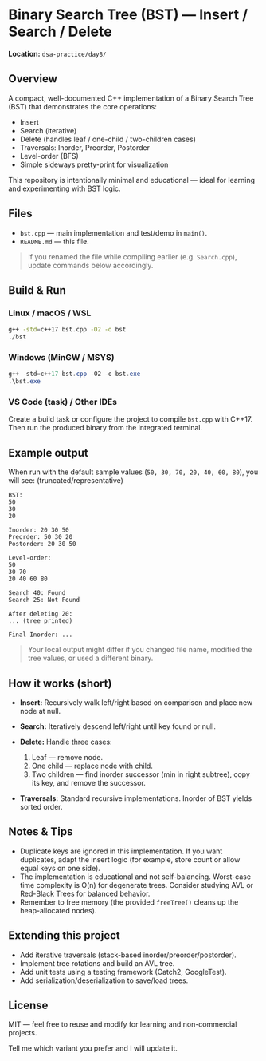 # Binary Search Tree (BST) — Insert / Search / Delete

**Location:** `dsa-practice/day8/`

## Overview

A compact, well-documented C++ implementation of a Binary Search Tree (BST) that demonstrates the core operations:

* Insert
* Search (iterative)
* Delete (handles leaf / one-child / two-children cases)
* Traversals: Inorder, Preorder, Postorder
* Level-order (BFS)
* Simple sideways pretty-print for visualization

This repository is intentionally minimal and educational — ideal for learning and experimenting with BST logic.

## Files

* `bst.cpp` — main implementation and test/demo in `main()`.
* `README.md` — this file.

> If you renamed the file while compiling earlier (e.g. `Search.cpp`), update commands below accordingly.

## Build & Run

### Linux / macOS / WSL

```bash
g++ -std=c++17 bst.cpp -O2 -o bst
./bst
```

### Windows (MinGW / MSYS)

```powershell
g++ -std=c++17 bst.cpp -O2 -o bst.exe
.\bst.exe
```

### VS Code (task) / Other IDEs

Create a build task or configure the project to compile `bst.cpp` with C++17. Then run the produced binary from the integrated terminal.

## Example output

When run with the default sample values (`50, 30, 70, 20, 40, 60, 80`), you will see: (truncated/representative)

```
BST:
50
30
20

Inorder: 20 30 50
Preorder: 50 30 20
Postorder: 20 30 50

Level-order:
50
30 70
20 40 60 80

Search 40: Found
Search 25: Not Found

After deleting 20:
... (tree printed)

Final Inorder: ...
```

> Your local output might differ if you changed file name, modified the tree values, or used a different binary.

## How it works (short)

* **Insert:** Recursively walk left/right based on comparison and place new node at null.
* **Search:** Iteratively descend left/right until key found or null.
* **Delete:** Handle three cases:

  1. Leaf — remove node.
  2. One child — replace node with child.
  3. Two children — find inorder successor (min in right subtree), copy its key, and remove the successor.
* **Traversals:** Standard recursive implementations. Inorder of BST yields sorted order.

## Notes & Tips

* Duplicate keys are ignored in this implementation. If you want duplicates, adapt the insert logic (for example, store count or allow equal keys on one side).
* The implementation is educational and not self-balancing. Worst-case time complexity is O(n) for degenerate trees. Consider studying AVL or Red-Black Trees for balanced behavior.
* Remember to free memory (the provided `freeTree()` cleans up the heap-allocated nodes).

## Extending this project

* Add iterative traversals (stack-based inorder/preorder/postorder).
* Implement tree rotations and build an AVL tree.
* Add unit tests using a testing framework (Catch2, GoogleTest).
* Add serialization/deserialization to save/load trees.

## License

MIT — feel free to reuse and modify for learning and non-commercial projects.

  

Tell me which variant you prefer and I will update it.
